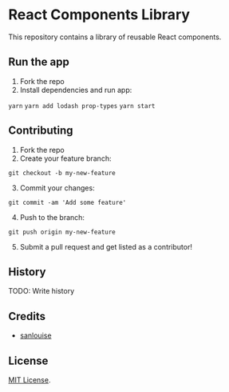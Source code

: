 # React Components Library

This repository contains a library of reusable React components.

## Run the app

1. Fork the repo
2. Install dependencies and run app:

`yarn`
`yarn add lodash prop-types`
`yarn start`

## Contributing

1. Fork the repo
2. Create your feature branch:

`git checkout -b my-new-feature`

3. Commit your changes:

`git commit -am 'Add some feature'`

4. Push to the branch:

`git push origin my-new-feature`

5. Submit a pull request and get listed as a contributor!

## History

TODO: Write history

## Credits

* [sanlouise](https://github.com/sanlouise)

## License

[MIT License](LICENSE).
